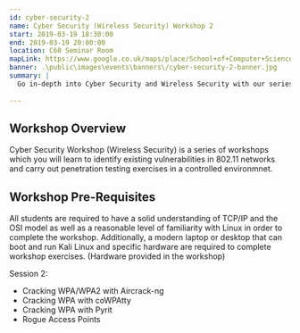 ```yaml
---
id: cyber-security-2
name: Cyber Security (Wireless Security) Workshop 2
start: 2019-03-19 18:30:00
end: 2019-03-19 20:00:00
location: C60 Seminar Room
mapLink: https://www.google.co.uk/maps/place/School+of+Computer+Science/@52.9533603,-1.1892748,17.15z/data=!4m5!3m4!1s0x4879c209bfffffff:0xaf426646771a25ac!8m2!3d52.953357!4d-1.18736
banner: .\public\images\events\banners\/cyber-security-2-banner.jpg
summary: |
  Go in-depth into Cyber Security and Wireless Security with our series of workshops run by Hani Momeninia
  
---
```


## Workshop Overview
Cyber Security Workshop (Wireless Security) is a series of workshops which you will learn to identify existing vulnerabilities in 802.11 networks and carry out penetration testing exercises in a controlled environmnet.

## Workshop Pre-Requisites
All students are required to have a solid understanding of TCP/IP and the OSI model as well as a reasonable level of familiarity with Linux in order to complete the workshop.
Additionally, a modern laptop or desktop that can boot and run Kali Linux and specific hardware are required to complete workshop exercises. (Hardware provided in the workshop)

Session 2:

* Cracking WPA/WPA2 with Aircrack-ng
* Cracking WPA with coWPAtty
* Cracking WPA with Pyrit
* Rogue Access Points
